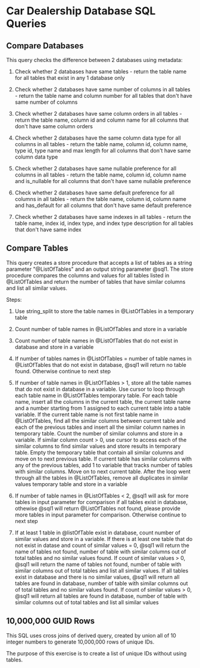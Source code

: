 # Car Dealership Database SQL Queries

## Compare Databases

This query checks the difference between 2 databases using metadata:

1. Check whether 2 databases have same tables - return the table name for all tables that exist in any 1 database only

2. Check whether 2 databases have same number of columns in all tables - return the table name and column number for all tables that don't have same number of columns

3. Check whether 2 databases have same column orders in all tables - return the table name, column id and column name for all columns that don't have same column orders

4. Check whether 2 databases have the same column data type for all columns in all tables - return the table name, column id, column name, type id, type name and max length for all columns that don't have same column data type

5. Check whether 2 databases have same nullable preference for all columns in all tables - return the table name, column id, column name and is_nullable for all columns that don't have same nullable preference 

6. Check whether 2 databases have same default preference for all columns in all tables - return the table name, column id, column name and has_default for all columns that don't have same default preference 

7. Check whether 2 databases have same indexes in all tables - return the table name, index id, index type, and index type description for all tables that don't have same index


## Compare Tables

This query creates a store procedure that accepts a list of tables as a string parameter "@ListOfTables" and an output string parameter @sql1. The store procedure compares the columns and values for all tables listed in @ListOfTables and return the number of tables that have similar columns and list all similar values.

Steps:

1. Use string_split to store the table names in @ListOfTables in a temporary table

2. Count number of table names in @ListOfTables and store in a variable

3. Count number of table names in @ListOfTables that do not exist in database and store in a variable

4. If number of tables names in @ListOfTables = number of table names in @ListOfTables that do not exist in database, @sql1 will return no table found. Otherwise continue to next step

5. If number of table names in @ListOfTables > 1, store all the table names that do not exist in database in a variable. Use cursor to loop through each table name in @ListOfTables temporary table. For each table name, insert all the columns in the current table, the current table name and a number starting from 1 assigned to each current table into a table variable. If the current table name is not first table name in @ListOfTables, find all the similar columns between current table and each of the previous tables and insert all the similar column names in temporary table. Count the number of similar columns and store in a variable. If similar column count > 0, use cursor to access each of the similar columns to find similar values and store results in temporary table. Empty the temporary table that contain all similar columns and move on to next previous table. If current table has similar columns with any of the previous tables, add 1 to variable that tracks number of tables with similar columns. Move on to next current table. After the loop went through all the tables in @ListOfTables, remove all duplicates in similar values temporary table and store in a variable

6. If number of table names in @ListOfTables < 2, @sql1 will ask for more tables in input parameter for comparison if all tables exist in database, othewise @sql1 will return @ListOfTables not found, please provide more tables in input parameter for comparison. Otherwise continue to next step

7. If at least 1 table in @listOfTable exist in database, count number of similar values and store in a variable. If there is at least one table that do not exist in datase and count of similar values = 0, @sql1 will return the name of tables not found, number of table with similar columns out of total tables and no similar values found. If count of similar values > 0, @sql1 will return the name of tables not found, number of table with similar columns out of total tables and list all similar values. If all tables exist in database and there is no similar values, @sql1 will return all tables are found in database, number of table with similar columns out of total tables and no similar values found. If count of similar values > 0, @sql1 will return all tables are found in database, number of table with similar columns out of total tables and list all similar values


## 10,000,000 GUID Rows

This SQL uses cross joins of derived query, created by union all of 10 integer numbers to generate 10,000,000 rows of unique IDs.

The purpose of this exercise is to create a list of unique IDs without using tables.
